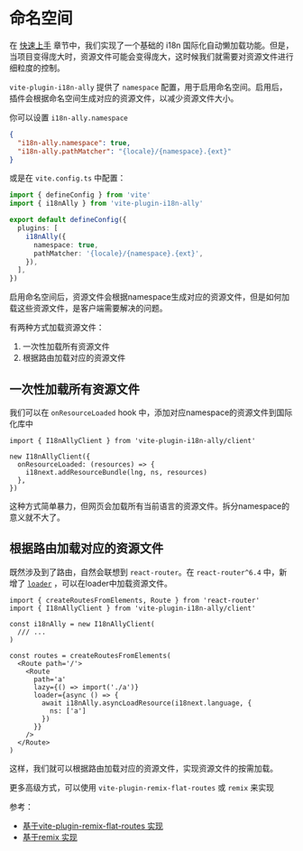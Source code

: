 # 命名空间

在 [快速上手](./getting-started) 章节中，我们实现了一个基础的 i18n 国际化自动懒加载功能。但是，当项目变得庞大时，资源文件可能会变得庞大，这时候我们就需要对资源文件进行细粒度的控制。

`vite-plugin-i18n-ally` 提供了 `namespace` 配置，用于启用命名空间。启用后，插件会根据命名空间生成对应的资源文件，以减少资源文件大小。

你可以设置 `i18n-ally.namespace`

```json
{
  "i18n-ally.namespace": true,
  "i18n-ally.pathMatcher": "{locale}/{namespace}.{ext}"
}
```

或是在 `vite.config.ts` 中配置：

```ts
import { defineConfig } from 'vite'
import { i18nAlly } from 'vite-plugin-i18n-ally'

export default defineConfig({
  plugins: [
    i18nAlly({
      namespace: true,
      pathMatcher: '{locale}/{namespace}.{ext}',
    }),
  ],
})
```

启用命名空间后，资源文件会根据namespace生成对应的资源文件，但是如何加载这些资源文件，是客户端需要解决的问题。

有两种方式加载资源文件：

1. 一次性加载所有资源文件
2. 根据路由加载对应的资源文件

## 一次性加载所有资源文件

我们可以在 `onResourceLoaded` hook 中，添加对应namespace的资源文件到国际化库中

```tsx
import { I18nAllyClient } from 'vite-plugin-i18n-ally/client'

new I18nAllyClient({
  onResourceLoaded: (resources) => {
    i18next.addResourceBundle(lng, ns, resources)
  },
})
```

这种方式简单暴力，但网页会加载所有当前语言的资源文件。拆分namespace的意义就不大了。

## 根据路由加载对应的资源文件

既然涉及到了路由，自然会联想到 `react-router`。在 `react-router^6.4` 中，新增了 [`loader`](https://reactrouter.com/en/main/route/loader) ，可以在loader中加载资源文件。

```tsx
import { createRoutesFromElements, Route } from 'react-router'
import { I18nAllyClient } from 'vite-plugin-i18n-ally/client'

const i18nAlly = new I18nAllyClient(
  /// ...
)

const routes = createRoutesFromElements(
  <Route path='/'>
    <Route
      path='a'
      lazy={() => import('./a')}
      loader={async () => {
        await i18nAlly.asyncLoadResource(i18next.language, {
          ns: ['a']
        })
      }}
    />
  </Route>
)
```

这样，我们就可以根据路由加载对应的资源文件，实现资源文件的按需加载。

更多高级方式，可以使用 `vite-plugin-remix-flat-routes` 或 `remix` 来实现

参考：

- [基于vite-plugin-remix-flat-routes 实现](https://github.com/hemengke1997/vite-plugin-i18n-ally/tree/master/playground/remix-flat-routes)
- [基于remix 实现](https://github.com/hemengke1997/vite-plugin-i18n-ally/tree/master/playground/remix-ssr)
